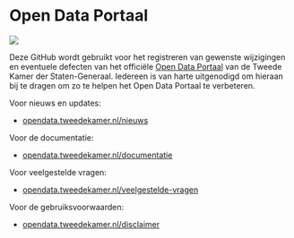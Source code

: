 # Open Data Portaal

![](https://opendata.tweedekamer.nl/sites/default/files/images/OpenDataPortaal.png)

Deze GitHub wordt gebruikt voor het registreren van gewenste wijzigingen en eventuele defecten van het officiële [Open Data Portaal](https://opendata.tweedekamer.nl) van de Tweede Kamer der Staten-Generaal. Iedereen is van harte uitgenodigd om hieraan bij te dragen om zo te helpen het Open Data Portaal te verbeteren.

Voor nieuws en updates:

- [opendata.tweedekamer.nl/nieuws](https://opendata.tweedekamer.nl/nieuws)

Voor de documentatie:

- [opendata.tweedekamer.nl/documentatie](https://opendata.tweedekamer.nl/documentatie)

Voor veelgestelde vragen:

- [opendata.tweedekamer.nl/veelgestelde-vragen](https://opendata.tweedekamer.nl/veelgestelde-vragen)

Voor de gebruiksvoorwaarden:

- [opendata.tweedekamer.nl/disclaimer](https://opendata.tweedekamer.nl/disclaimer)
